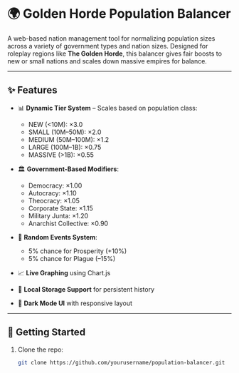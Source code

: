 # 🌍 Golden Horde Population Balancer

A web-based nation management tool for normalizing population sizes across a variety of government types and nation sizes. Designed for roleplay regions like **The Golden Horde**, this balancer gives fair boosts to new or small nations and scales down massive empires for balance.

---

## ✨ Features

- 📊 **Dynamic Tier System** – Scales based on population class:
  - NEW (<10M): ×3.0
  - SMALL (10M–50M): ×2.0
  - MEDIUM (50M–100M): ×1.2
  - LARGE (100M–1B): ×0.75
  - MASSIVE (>1B): ×0.55

- 🏛️ **Government-Based Modifiers**:
  - Democracy: ×1.00
  - Autocracy: ×1.10
  - Theocracy: ×1.05
  - Corporate State: ×1.15
  - Military Junta: ×1.20
  - Anarchist Collective: ×0.90

- 🔮 **Random Events System**:
  - 5% chance for Prosperity (+10%)
  - 5% chance for Plague (–15%)

- 📈 **Live Graphing** using Chart.js
- 💾 **Local Storage Support** for persistent history
- 🎨 **Dark Mode UI** with responsive layout

---


## 🚀 Getting Started

1. Clone the repo:
   ```bash
   git clone https://github.com/yourusername/population-balancer.git

